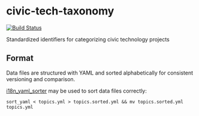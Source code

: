 # civic-tech-taxonomy

[![Build Status](https://travis-ci.org/CosmicWebServices/civic-tech-taxonomy.svg?branch=master)](https://travis-ci.org/CosmicWebServices/civic-tech-taxonomy)

Standardized identifiers for categorizing civic technology projects

## Format

Data files are structured with YAML and sorted alphabetically for consistent versioning and comparison.

[i18n_yaml_sorter](https://github.com/redealumni/i18n_yaml_sorter) may be used to sort data files correctly:

    sort_yaml < topics.yml > topics.sorted.yml && mv topics.sorted.yml topics.yml
